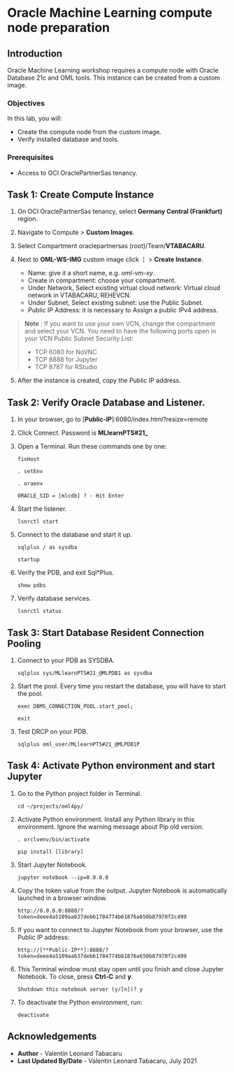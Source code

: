# Oracle Machine Learning compute node preparation

## Introduction

Oracle Machine Learning workshop requires a compute node with Oracle Database 21c and OML tools. This instance can be created from a custom image.

### Objectives

In this lab, you will:
* Create the compute node from the custom image.
* Verify installed database and tools.

### Prerequisites

* Access to OCI OraclePartnerSas tenancy.

## Task 1: Create Compute Instance

1. On OCI OraclePartnerSas tenancy, select **Germany Central (Frankfurt)** region.

2. Navigate to Compute > **Custom Images**.

3. Select Compartment oraclepartnersas (root)/Team/**VTABACARU**.

4. Next to **OML-WS-IMG** custom image click **⋮** > **Create Instance**.

    - Name: give it a short name, e.g. *oml-vm-xy*.
    - Create in compartment: choose your compartment.
    - Under Network, Select existing virtual cloud network: Virtual cloud network in VTABACARU, REHEVCN.
    - Under Subnet, Select existing subnet: use the Public Subnet.
    - Public IP Address: it is necessary to Assign a public IPv4 address.

> **Note** : If you want to use your own VCN, change the compartment and select your VCN. You need to have the following ports open in your VCN Public Subnet Security List:
> - TCP 6080 for NoVNC
> - TCP 8888 for Jupyter
> - TCP 8787 for RStudio

5. After the instance is created, copy the Public IP address.


## Task 2: Verify Oracle Database and Listener.

1. In your browser, go to [**Public-IP**]:6080/index.html?resize=remote

2. Click Connect. Password is **MLlearnPTS#21_**

3. Open a Terminal. Run these commands one by one:

    ````
    fixHost

    . setEnv

    . oraenv

    ORACLE_SID = [mlcdb] ? - Hit Enter
    ````

4. Start the listener.

    ````
    lsnrctl start
    ````

5. Connect to the database and start it up.

    ````
    sqlplus / as sysdba

    startup
    ````

6. Verify the PDB, and exit Sql*Plus.

    ````
    show pdbs
    ````

7. Verify database services.

    ````
    lsnrctl status
    ````


## Task 3: Start Database Resident Connection Pooling

1. Connect to your PDB as SYSDBA.

    ````
    sqlplus sys/MLlearnPTS#21_@MLPDB1 as sysdba
    ````

2. Start the pool. Every time you restart the database, you will have to start the pool.

    ````
    exec DBMS_CONNECTION_POOL.start_pool;

    exit
    ````

6. Test DRCP on your PDB.

    ````
    sqlplus oml_user/MLlearnPTS#21_@MLPDB1P
    ````


## Task 4: Activate Python environment and start Jupyter

1. Go to the Python project folder in Terminal.

    ````
    cd ~/projects/oml4py/
    ````

2. Activate Python environment. Install any Python library in this environment. Ignore the warning message about Pip old version.

    ````
    . orclvenv/bin/activate

    pip install [library]
    ````

3. Start Jupyter Notebook.

    ````
    jupyter notebook --ip=0.0.0.0​
    ````

4. Copy the token value from the output. Jupyter Notebook is automatically launched in a browser window.

    ````
    http://0.0.0.0​:8888/?token=deee4a5109aa637deb61784774b61876a650b87970f2c499
    ````

5. If you want to connect to Jupyter Notebook from your browser, use the Public IP address:

    ````
    http://[**Public-IP**]:8888/?token=deee4a5109aa637deb61784774b61876a650b87970f2c499
    ````

6. This Terminal window must stay open until you finish and close Jupyter Notebook. To close, press **Ctrl-C** and **y**.

    ````
    Shutdown this notebook server (y/[n])? y
    ````

7. To deactivate the Python environment, run:

    ````
    deactivate
    ````


## Acknowledgements
* **Author** - Valentin Leonard Tabacaru
* **Last Updated By/Date** -  Valentin Leonard Tabacaru, July 2021
